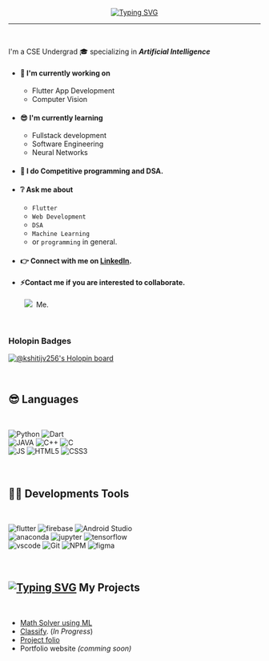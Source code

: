 <p align="center"><a href="https://git.io/typing-svg"><img src="https://readme-typing-svg.herokuapp.com?font=segoe+ui&size=40&pause=30000&color=4095FF&background=FFFFFF00&center=true&width=600&height=60&lines=Hi%2C%F0%9F%91%8B++I'm+Kshitij+Verma" alt="Typing SVG" /></a></p>  
<hr>

<br>

I'm a CSE Undergrad 🎓 specializing in **_Artificial Intelligence_**
- #### 📱 I'm currently working on 
    - Flutter App Development
    - Computer Vision
    
    
- #### 😎 I'm currently learning 
    - Fullstack development
    - Software Engineering
    - Neural Networks
    
    
- #### 💎 I do **Competitive programming** and **DSA**.


- #### ❔ Ask me about 
    - `Flutter`
    - `Web Development`
    - `DSA`
    - `Machine Learning`
    - or `programming` in general. 
    
    
- #### 👉 Connect with me on [LinkedIn](https://www.linkedin.com/in/kshitijv256/).  
- #### ⚡Contact me if you are interested to collaborate. 


<p>&nbsp;&nbsp;&nbsp;&nbsp;&nbsp;&nbsp;&nbsp;&nbsp;<a href="mailto:kshitijv250@gmail.com?subject=Hello%20Kshitij,%20From%20Github"><img src="https://img.shields.io/badge/gmail-%23D14836.svg?&style=flat&logo=gmail&logoColor=white" /></a>&nbsp;&nbsp;Me.</p>
<br>

### Holopin Badges

[![@kshitijv256's Holopin board](https://holopin.me/kshitijv256)](https://holopin.io/@kshitijv256)

<br>

## 😎 Languages
<br>  


 
![Python](https://img.shields.io/badge/-Python-yellow?style=flat&logo=Python)
![Dart](https://img.shields.io/badge/-Dart-blue?style=flat&logo=Dart)  
![JAVA](https://img.shields.io/badge/-JAVA-orange?style=flat&logo=java)
![C++](https://img.shields.io/badge/-C++-red?style=flat&logo=cplusplus)
![C](https://img.shields.io/badge/-C-ff69b4?style=flat&logo=c)  
![JS](https://img.shields.io/badge/-JavaScript-grey?style=flat&logo=javascript)
![HTML5](https://img.shields.io/badge/-HTML5-E34F26?style=flat-square&logo=html5&logoColor=white)
![CSS3](https://img.shields.io/badge/-CSS-yellow?style=flat&logo=css3)  
<br><br>  

## 🧑‍💻 Developments Tools
<br>  


![flutter](https://img.shields.io/badge/-Flutter-skyblue?style=flat&logo=flutter)
![firebase](https://img.shields.io/badge/-Firebase-grey?style=flat&logo=firebase)
![Android Studio](https://img.shields.io/badge/-Android_Studio-grey?style=flat&logo=androidstudio)  
![anaconda](https://img.shields.io/badge/-Anaconda-brightgreeen?style=flat&logo=anaconda&logoColor=black)
![jupyter](https://img.shields.io/badge/-Jupyter-orange?style=flat&logo=jupyter&logoColor=white)
![tensorflow](https://img.shields.io/badge/-Tensorflow-grey?style=flat&logo=tensorflow&logoColor=white)  
![vscode](https://img.shields.io/badge/-VS_code-blue?style=flat&logo=visualstudiocode)
![Git](https://img.shields.io/badge/-Git-grey?style=flat&logo=git)
![NPM](https://img.shields.io/badge/-npm-grey?style=flat&logo=npm)
![figma](https://img.shields.io/badge/-Figma-ff69b4?style=flat&logo=figma)  
<br><br>  


 ## [![Typing SVG](https://readme-typing-svg.herokuapp.com?font=open+sans&duration=200&pause=200&center=true&vCenter=true&width=30&height=20&lines=%E2%9C%A8)](https://git.io/typing-svg) My Projects  
 <br>  
 
 - [Math Solver using ML](https://github.com/kshitijv256/Maths-Solver-using-ML)
 - [Classify](https://github.com/kshitijv256/classify). (*In Progress*)  
 - [Project folio](https://github.com/kshitijv256/project_folio)  
 - Portfolio website *(comming soon)*

<br><br>

<!---
## 📊 Some Stats
<br>
<img src="https://github-readme-stats.vercel.app/api?username=kshitijv256&show_icons=true&locale=en" alt="Kshitij Verma">
<br>
<img src="https://github-readme-stats.vercel.app/api/top-langs?username=kshitijv256&show_icons=true&locale=en&layout=compact" alt="Kshitij Verma" />
<br><br>
--->


<!---
kshitijv256/kshitijv256 is a ✨ special ✨ repository because its `README.md` (this file) appears on your GitHub profile.
You can click the Preview link to take a look at your changes.
--->
